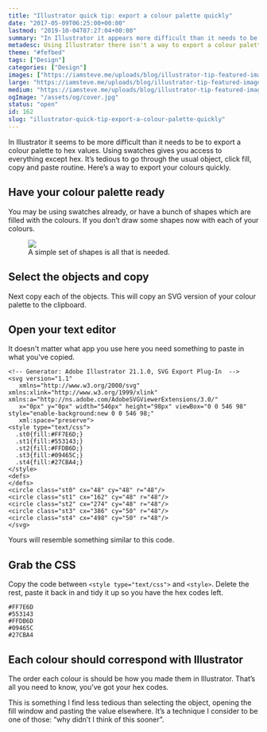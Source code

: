 ```yaml
---
title: "Illustrator quick tip: export a colour palette quickly"
date: "2017-05-09T06:25:00+00:00"
lastmod: "2019-10-04T07:27:04+00:00"
summary: "In Illustrator it appears more difficult than it needs to be to export a colour palette to hex values, here’s a quick way."
metadesc: Using Illustrator there isn't a way to export a colour palette quickly. However, there is a way to do it less tediously than opening and closing the fill window. This post shows you how."
theme: "#fefbed"
tags: ["Design"]
categories: ["Design"]
images: ["https://iamsteve.me/uploads/blog/illustrator-tip-featured-image%402x.png"]
large: "https://iamsteve.me/uploads/blog/illustrator-tip-featured-image%402x.png"
medium: "https://iamsteve.me/uploads/blog/illustrator-tip-featured-image-medium%402x.png"
ogImage: "/assets/og/cover.jpg"
status: "open"
id: 162
slug: "illustrator-quick-tip-export-a-colour-palette-quickly"
---
```


In Illustrator it seems to be more difficult than it needs to be to export a colour palette to hex values. Using swatches gives you access to everything except hex. It’s tedious to go through the usual object, click fill, copy and paste routine. Here’s a way to export your colours quickly.

## Have your colour palette ready
You may be using swatches already, or have a bunch of shapes which are filled with the colours. If you don’t draw some shapes now with each of your colours.

<figure>
<img src="/static/images/blog/colour-export-ready.png" srcset="/static/images/blog/colour-export-ready.png 832w, /static/images/blog/colour-export-ready@2x.png 1664w">
<figcaption>A simple set of shapes is all that is needed.</figcaption>
</figure>

## Select the objects and copy
Next copy each of the objects. This will copy an SVG version of your colour palette to the clipboard.

## Open your text editor
It doesn't matter what app you use here you need something to paste in what you've copied.

```.language-markup
<!-- Generator: Adobe Illustrator 21.1.0, SVG Export Plug-In  -->
<svg version="1.1"
   xmlns="http://www.w3.org/2000/svg" xmlns:xlink="http://www.w3.org/1999/xlink" xmlns:a="http://ns.adobe.com/AdobeSVGViewerExtensions/3.0/"
   x="0px" y="0px" width="546px" height="98px" viewBox="0 0 546 98" style="enable-background:new 0 0 546 98;"
   xml:space="preserve">
<style type="text/css">
  .st0{fill:#FF7E6D;}
  .st1{fill:#553143;}
  .st2{fill:#FFDB6D;}
  .st3{fill:#09465C;}
  .st4{fill:#27CBA4;}
</style>
<defs>
</defs>
<circle class="st0" cx="48" cy="48" r="48"/>
<circle class="st1" cx="162" cy="48" r="48"/>
<circle class="st2" cx="274" cy="48" r="48"/>
<circle class="st3" cx="386" cy="50" r="48"/>
<circle class="st4" cx="498" cy="50" r="48"/>
</svg>
```

Yours will resemble something similar to this code.

## Grab the CSS
Copy the code between `<style type="text/css">` and `<style>`. Delete the rest, paste it back in and tidy it up so you have the hex codes left.

```.language-markup
#FF7E6D
#553143
#FFDB6D
#09465C
#27CBA4
```

## Each colour should correspond with Illustrator
The order each colour is should be how you made them in Illustrator. That’s all you need to know, you’ve got your hex codes. 

This is something I find less tedious than selecting the object, opening the fill window and pasting the value elsewhere. It’s a technique I consider to be one of those: “why didn’t I think of this sooner”.